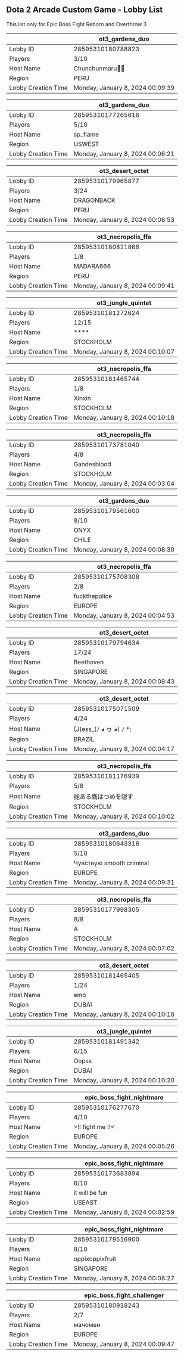 ## Dota 2 Arcade Custom Game - Lobby List

This list only for Epic Boss Fight Reborn and Overthrow 3

|  | ot3_gardens_duo |
| ------ | ------ |
| Lobby ID | 28595310180788823 |
| Players | 3/10 |
| Host Name | Chunchunmaru |
| Region | PERU |
| Lobby Creation Time | Monday, January 8, 2024 00:09:39 |


|  | ot3_gardens_duo |
| ------ | ------ |
| Lobby ID | 28595310177265616 |
| Players | 5/10 |
| Host Name | sp_flame |
| Region | USWEST |
| Lobby Creation Time | Monday, January 8, 2024 00:06:21 |


|  | ot3_desert_octet |
| ------ | ------ |
| Lobby ID | 28595310179965877 |
| Players | 3/24 |
| Host Name | DRAGONBACK |
| Region | PERU |
| Lobby Creation Time | Monday, January 8, 2024 00:08:53 |


|  | ot3_necropolis_ffa |
| ------ | ------ |
| Lobby ID | 28595310180821868 |
| Players | 1/8 |
| Host Name | MADARA666 |
| Region | PERU |
| Lobby Creation Time | Monday, January 8, 2024 00:09:41 |


|  | ot3_jungle_quintet |
| ------ | ------ |
| Lobby ID | 28595310181272624 |
| Players | 12/15 |
| Host Name | **** |
| Region | STOCKHOLM |
| Lobby Creation Time | Monday, January 8, 2024 00:10:07 |


|  | ot3_necropolis_ffa |
| ------ | ------ |
| Lobby ID | 28595310181465744 |
| Players | 1/8 |
| Host Name | Xinxin |
| Region | STOCKHOLM |
| Lobby Creation Time | Monday, January 8, 2024 00:10:18 |


|  | ot3_necropolis_ffa |
| ------ | ------ |
| Lobby ID | 28595310173781040 |
| Players | 4/8 |
| Host Name | Gandesblood |
| Region | STOCKHOLM |
| Lobby Creation Time | Monday, January 8, 2024 00:03:04 |


|  | ot3_gardens_duo |
| ------ | ------ |
| Lobby ID | 28595310179561600 |
| Players | 8/10 |
| Host Name | ONYX |
| Region | CHILE |
| Lobby Creation Time | Monday, January 8, 2024 00:08:30 |


|  | ot3_necropolis_ffa |
| ------ | ------ |
| Lobby ID | 28595310175708308 |
| Players | 2/8 |
| Host Name | fuckthepolice |
| Region | EUROPE |
| Lobby Creation Time | Monday, January 8, 2024 00:04:53 |


|  | ot3_desert_octet |
| ------ | ------ |
| Lobby ID | 28595310179794634 |
| Players | 17/24 |
| Host Name | Beethoven |
| Region | SINGAPORE |
| Lobby Creation Time | Monday, January 8, 2024 00:08:43 |


|  | ot3_desert_octet |
| ------ | ------ |
| Lobby ID | 28595310175071509 |
| Players | 4/24 |
| Host Name | [J]ess_(ﾉ ◕ ヮ ◕) ﾉ *: |
| Region | BRAZIL |
| Lobby Creation Time | Monday, January 8, 2024 00:04:17 |


|  | ot3_necropolis_ffa |
| ------ | ------ |
| Lobby ID | 28595310181176939 |
| Players | 5/8 |
| Host Name | 能ある鷹はつめを隠す |
| Region | STOCKHOLM |
| Lobby Creation Time | Monday, January 8, 2024 00:10:02 |


|  | ot3_gardens_duo |
| ------ | ------ |
| Lobby ID | 28595310180643316 |
| Players | 5/10 |
| Host Name | Чувствую smooth criminal |
| Region | EUROPE |
| Lobby Creation Time | Monday, January 8, 2024 00:09:31 |


|  | ot3_necropolis_ffa |
| ------ | ------ |
| Lobby ID | 28595310177998305 |
| Players | 8/8 |
| Host Name | А |
| Region | STOCKHOLM |
| Lobby Creation Time | Monday, January 8, 2024 00:07:02 |


|  | ot3_desert_octet |
| ------ | ------ |
| Lobby ID | 28595310181465405 |
| Players | 1/24 |
| Host Name | emo |
| Region | DUBAI |
| Lobby Creation Time | Monday, January 8, 2024 00:10:18 |


|  | ot3_jungle_quintet |
| ------ | ------ |
| Lobby ID | 28595310181491342 |
| Players | 6/15 |
| Host Name | Oopss |
| Region | DUBAI |
| Lobby Creation Time | Monday, January 8, 2024 00:10:20 |


|  | epic_boss_fight_nightmare |
| ------ | ------ |
| Lobby ID | 28595310176277670 |
| Players | 4/10 |
| Host Name | >!! fight me !!< |
| Region | EUROPE |
| Lobby Creation Time | Monday, January 8, 2024 00:05:26 |


|  | epic_boss_fight_nightmare |
| ------ | ------ |
| Lobby ID | 28595310173683894 |
| Players | 6/10 |
| Host Name | it will be fun |
| Region | USEAST |
| Lobby Creation Time | Monday, January 8, 2024 00:02:59 |


|  | epic_boss_fight_nightmare |
| ------ | ------ |
| Lobby ID | 28595310179516900 |
| Players | 8/10 |
| Host Name | oppixoppixfruit |
| Region | SINGAPORE |
| Lobby Creation Time | Monday, January 8, 2024 00:08:27 |


|  | epic_boss_fight_challenger |
| ------ | ------ |
| Lobby ID | 28595310180918243 |
| Players | 2/7 |
| Host Name | мачомен |
| Region | EUROPE |
| Lobby Creation Time | Monday, January 8, 2024 00:09:47 |


